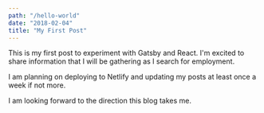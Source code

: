 ```yaml
---
path: "/hello-world"
date: "2018-02-04"
title: "My First Post"
---
```


This is my first post to experiment with Gatsby and React.  I'm excited to share information that I will be gathering as I search for employment.

I am planning on deploying to Netlify and updating my posts at least once a week if not more.

I am looking forward to the direction this blog takes me.